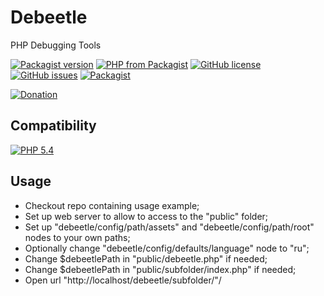 # Debeetle
PHP Debugging Tools

[![Packagist version](https://img.shields.io/packagist/v/deepeloper/debeetle)](https://packagist.org/packages/deepeloper/debeetle)
[![PHP from Packagist](https://img.shields.io/packagist/php-v/deepeloper/debeetle.svg)](http://php.net/)
[![GitHub license](https://img.shields.io/github/license/deepeloper/debeetle.svg)](https://github.com/deepeloper/debeetle/blob/main/LICENSE)
[![GitHub issues](https://img.shields.io/github/issues-raw/deepeloper/debeetle.svg)](https://github.com/deepeloper/debeetle/issues)
[![Packagist](https://img.shields.io/packagist/dt/deepeloper/debeetle.svg)](https://packagist.org/packages/deepeloper/debeetle)

[![Donation](https://img.shields.io/badge/Donation-Visa,%20MasterCard,%20Maestro,%20UnionPay,%20YooMoney,%20МИР-red)](https://yoomoney.ru/to/41001351141494)

## Compatibility
[![PHP 5.4](https://img.shields.io/badge/PHP->=5.4-%237A86B8)]()

## Usage
* Checkout repo containing usage example;
* Set up web server to allow to access to the "public" folder; 
* Set up "debeetle/config/path/assets" and "debeetle/config/path/root" nodes to your own paths;
* Optionally change "debeetle/config/defaults/language" node to "ru";
* Change $debeetlePath in "public/debeetle.php" if needed;
* Change $debeetlePath in "public/subfolder/index.php" if needed;
* Open url "http://localhost/debeetle/subfolder/"/
